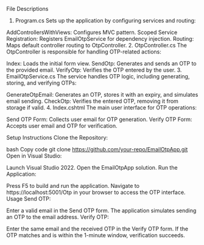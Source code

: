 File Descriptions
1. Program.cs
Sets up the application by configuring services and routing:

AddControllersWithViews: Configures MVC pattern.
Scoped Service Registration: Registers EmailOtpService for dependency injection.
Routing: Maps default controller routing to OtpController.
2. OtpController.cs
The OtpController is responsible for handling OTP-related actions:

Index: Loads the initial form view.
SendOtp: Generates and sends an OTP to the provided email.
VerifyOtp: Verifies the OTP entered by the user.
3. EmailOtpService.cs
The service handles OTP logic, including generating, storing, and verifying OTPs:

GenerateOtpEmail: Generates an OTP, stores it with an expiry, and simulates email sending.
CheckOtp: Verifies the entered OTP, removing it from storage if valid.
4. Index.cshtml
The main user interface for OTP operations:

Send OTP Form: Collects user email for OTP generation.
Verify OTP Form: Accepts user email and OTP for verification.

Setup Instructions
Clone the Repository:

bash
Copy code
git clone https://github.com/your-repo/EmailOtpApp.git
Open in Visual Studio:

Launch Visual Studio 2022.
Open the EmailOtpApp solution.
Run the Application:

Press F5 to build and run the application.
Navigate to https://localhost:5001/Otp in your browser to access the OTP interface.
Usage
Send OTP:

Enter a valid email in the Send OTP form.
The application simulates sending an OTP to the email address.
Verify OTP:

Enter the same email and the received OTP in the Verify OTP form.
If the OTP matches and is within the 1-minute window, verification succeeds.
